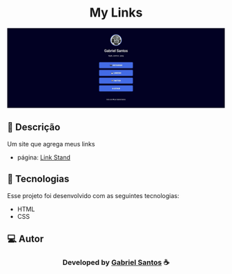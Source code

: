 <h1 align="center">
  My Links
</h1>

<img src="./.github/preview.jpg">

## 📝 Descrição 

Um site que agrega meus links

- página: [Link Stand](https://gabrielSantos1101.github.io/link-stand/)

## 🚀 Tecnologias

Esse projeto foi desenvolvido com as seguintes tecnologias:

- HTML
- CSS

## 💻 Autor

  <h3 align="center"> Developed by <a href="https://www.linkedin.com/in/gabriel-santos-bb4a10188/">Gabriel Santos</a> ☕</h3>


